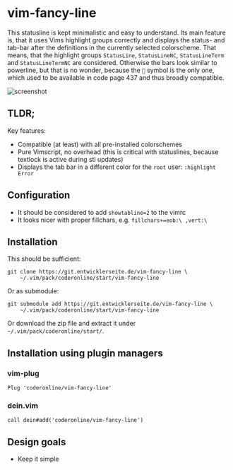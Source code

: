 # vim-fancy-line

This statusline is kept minimalistic and easy to understand. Its main feature
is, that it uses Vims highlight groups correctly and displays the status-
and tab-bar after the definitions in the currently selected colorscheme.
That means, that the highlight groups `StatusLine`, `StatusLineNC`,
`StatusLineTerm` and `StatusLineTermNC` are considered. Otherwise the bars
look similar to powerline, but that is no wonder, because the `` symbol
is the only one, which used to be available in code page 437 and thus broadly
compatible.

![screenshot](https://git.entwicklerseite.de/vim-fancy-line/plain/screenshot.png)


## TLDR;

Key features:

* Compatible (at least) with all pre-installed colorschemes
* Pure Vimscript, no overhead (this is critical with statuslines, because textlock is active during stl updates)
* Displays the tab bar in a different color for the `root` user: `:highlight Error`


## Configuration

* It should be considered to add `showtabline=2` to the vimrc
* It looks nicer with proper fillchars, e.g. `fillchars+=eob:\ ,vert:\`


## Installation

This should be sufficient:

    git clone https://git.entwicklerseite.de/vim-fancy-line \
        ~/.vim/pack/coderonline/start/vim-fancy-line

Or as submodule:

    git submodule add https://git.entwicklerseite.de/vim-fancy-line \
        ~/.vim/pack/coderonline/start/vim-fancy-line

Or download the zip file and extract it under `~/.vim/pack/coderonline/start/`.

## Installation using plugin managers

### vim-plug

    Plug 'coderonline/vim-fancy-line'

### dein.vim

    call dein#add('coderonline/vim-fancy-line')

## Design goals

* Keep it simple
